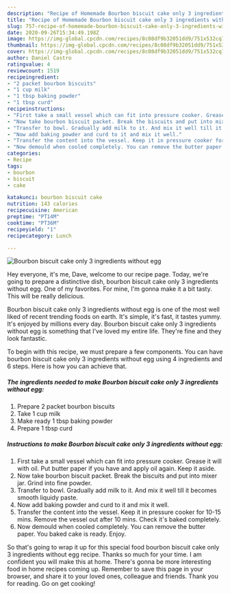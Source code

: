 ```yaml
---
description: "Recipe of Homemade Bourbon biscuit cake only 3 ingredients without egg"
title: "Recipe of Homemade Bourbon biscuit cake only 3 ingredients without egg"
slug: 757-recipe-of-homemade-bourbon-biscuit-cake-only-3-ingredients-without-egg
date: 2020-09-26T15:34:49.198Z
image: https://img-global.cpcdn.com/recipes/8c08df9b32051dd9/751x532cq70/bourbon-biscuit-cake-only-3-ingredients-without-egg-recipe-main-photo.jpg
thumbnail: https://img-global.cpcdn.com/recipes/8c08df9b32051dd9/751x532cq70/bourbon-biscuit-cake-only-3-ingredients-without-egg-recipe-main-photo.jpg
cover: https://img-global.cpcdn.com/recipes/8c08df9b32051dd9/751x532cq70/bourbon-biscuit-cake-only-3-ingredients-without-egg-recipe-main-photo.jpg
author: Daniel Castro
ratingvalue: 4
reviewcount: 1519
recipeingredient:
- "2 packet bourbon biscuits"
- "1 cup milk"
- "1 tbsp baking powder"
- "1 tbsp curd"
recipeinstructions:
- "First take a small vessel which can fit into pressure cooker. Grease it will with oil. Put butter paper if you have and apply oil again. Keep it aside."
- "Now take bourbon biscuit packet. Break the biscuits and put into mixer jar. Grind into fine powder."
- "Transfer to bowl. Gradually add milk to it. And mix it well till it becomes smooth liquidy paste."
- "Now add baking powder and curd to it and mix it well."
- "Transfer the content into the vessel. Keep it in pressure cooker for 10-15 mins. Remove the vessel out after 10 mins. Check it&#39;s baked completely."
- "Now demould when cooled completely. You can remove the butter paper. You baked cake is ready. Enjoy."
categories:
- Recipe
tags:
- bourbon
- biscuit
- cake

katakunci: bourbon biscuit cake 
nutrition: 143 calories
recipecuisine: American
preptime: "PT14M"
cooktime: "PT36M"
recipeyield: "1"
recipecategory: Lunch

---
```



![Bourbon biscuit cake only 3 ingredients without egg](https://img-global.cpcdn.com/recipes/8c08df9b32051dd9/751x532cq70/bourbon-biscuit-cake-only-3-ingredients-without-egg-recipe-main-photo.jpg)

Hey everyone, it's me, Dave, welcome to our recipe page. Today, we're going to prepare a distinctive dish, bourbon biscuit cake only 3 ingredients without egg. One of my favorites. For mine, I'm gonna make it a bit tasty. This will be really delicious.



Bourbon biscuit cake only 3 ingredients without egg is one of the most well liked of recent trending foods on earth. It's simple, it's fast, it tastes yummy. It's enjoyed by millions every day. Bourbon biscuit cake only 3 ingredients without egg is something that I've loved my entire life. They're fine and they look fantastic.


To begin with this recipe, we must prepare a few components. You can have bourbon biscuit cake only 3 ingredients without egg using 4 ingredients and 6 steps. Here is how you can achieve that.

<!--inarticleads1-->

##### The ingredients needed to make Bourbon biscuit cake only 3 ingredients without egg:

1. Prepare 2 packet bourbon biscuits
1. Take 1 cup milk
1. Make ready 1 tbsp baking powder
1. Prepare 1 tbsp curd




<!--inarticleads2-->

##### Instructions to make Bourbon biscuit cake only 3 ingredients without egg:

1. First take a small vessel which can fit into pressure cooker. Grease it will with oil. Put butter paper if you have and apply oil again. Keep it aside.
1. Now take bourbon biscuit packet. Break the biscuits and put into mixer jar. Grind into fine powder.
1. Transfer to bowl. Gradually add milk to it. And mix it well till it becomes smooth liquidy paste.
1. Now add baking powder and curd to it and mix it well.
1. Transfer the content into the vessel. Keep it in pressure cooker for 10-15 mins. Remove the vessel out after 10 mins. Check it&#39;s baked completely.
1. Now demould when cooled completely. You can remove the butter paper. You baked cake is ready. Enjoy.




So that's going to wrap it up for this special food bourbon biscuit cake only 3 ingredients without egg recipe. Thanks so much for your time. I am confident you will make this at home. There's gonna be more interesting food in home recipes coming up. Remember to save this page in your browser, and share it to your loved ones, colleague and friends. Thank you for reading. Go on get cooking!
